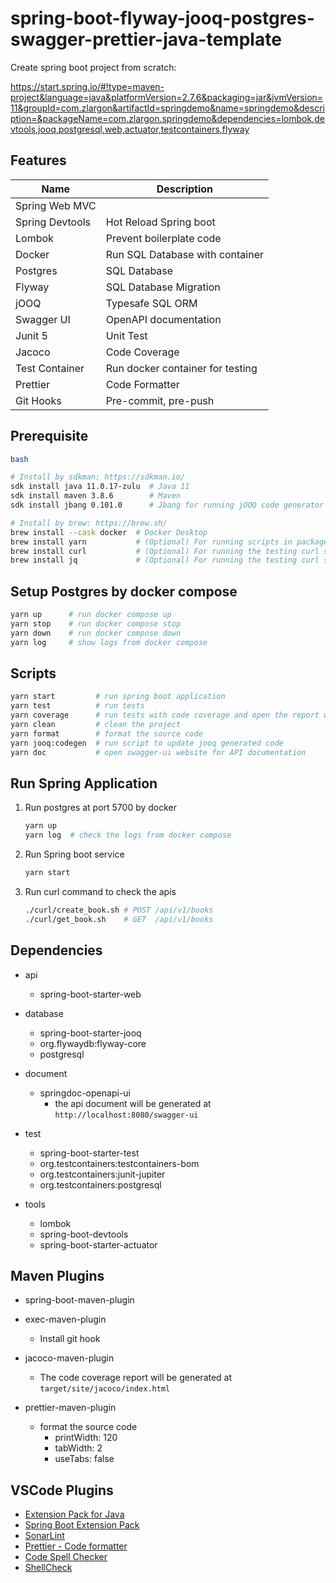 # spring-boot-flyway-jooq-postgres-swagger-prettier-java-template

Create spring boot project from scratch:

https://start.spring.io/#!type=maven-project&language=java&platformVersion=2.7.6&packaging=jar&jvmVersion=11&groupId=com.zlargon&artifactId=springdemo&name=springdemo&description=&packageName=com.zlargon.springdemo&dependencies=lombok,devtools,jooq,postgresql,web,actuator,testcontainers,flyway

## Features

| Name            | Description                      |
| --------------- | -------------------------------- |
| Spring Web MVC  |                                  |
| Spring Devtools | Hot Reload Spring boot           |
| Lombok          | Prevent boilerplate code         |
| Docker          | Run SQL Database with container  |
| Postgres        | SQL Database                     |
| Flyway          | SQL Database Migration           |
| jOOQ            | Typesafe SQL ORM                 |
| Swagger UI      | OpenAPI documentation            |
| Junit 5         | Unit Test                        |
| Jacoco          | Code Coverage                    |
| Test Container  | Run docker container for testing |
| Prettier        | Code Formatter                   |
| Git Hooks       | Pre-commit, pre-push             |

## Prerequisite

```bash
bash

# Install by sdkman: https://sdkman.io/
sdk install java 11.0.17-zulu  # Java 11
sdk install maven 3.8.6        # Maven
sdk install jbang 0.101.0      # Jbang for running jOOQ code generator script

# Install by brew: https://brew.sh/
brew install --cask docker  # Docker Desktop
brew install yarn           # (Optional) For running scripts in package.json (yarn 1.22.x)
brew install curl           # (Optional) For running the testing curl script
brew install jq             # (Optional) For running the testing curl script
```

## Setup Postgres by docker compose

```bash
yarn up      # run docker compose up
yarn stop    # run docker compose stop
yarn down    # run docker compose down
yarn log     # show logs from docker compose
```

## Scripts

```bash
yarn start         # run spring boot application
yarn test          # run tests
yarn coverage      # run tests with code coverage and open the report website
yarn clean         # clean the project
yarn format        # format the source code
yarn jooq:codegen  # run script to update jooq generated code
yarn doc           # open swagger-ui website for API documentation
```

## Run Spring Application

1. Run postgres at port 5700 by docker

   ```bash
   yarn up
   yarn log  # check the logs from docker compose
   ```

2. Run Spring boot service

   ```bash
   yarn start
   ```

3. Run curl command to check the apis

   ```bash
   ./curl/create_book.sh # POST /api/v1/books
   ./curl/get_book.sh    # GET  /api/v1/books
   ```

## Dependencies

- api

  - spring-boot-starter-web

- database

  - spring-boot-starter-jooq
  - org.flywaydb:flyway-core
  - postgresql

- document

  - springdoc-openapi-ui
    - the api document will be generated at `http://localhost:8080/swagger-ui`

- test

  - spring-boot-starter-test
  - org.testcontainers:testcontainers-bom
  - org.testcontainers:junit-jupiter
  - org.testcontainers:postgresql

- tools

  - lombok
  - spring-boot-devtools
  - spring-boot-starter-actuator

## Maven Plugins

- spring-boot-maven-plugin

- exec-maven-plugin

  - Install git hook

- jacoco-maven-plugin

  - The code coverage report will be generated at `target/site/jacoco/index.html`

- prettier-maven-plugin

  - format the source code
    - printWidth: 120
    - tabWidth: 2
    - useTabs: false

## VSCode Plugins

- [Extension Pack for Java](https://marketplace.visualstudio.com/items?itemName=vscjava.vscode-java-pack)
- [Spring Boot Extension Pack](https://marketplace.visualstudio.com/items?itemName=Pivotal.vscode-boot-dev-pack)
- [SonarLint](https://marketplace.visualstudio.com/items?itemName=SonarSource.sonarlint-vscode)
- [Prettier - Code formatter](https://marketplace.visualstudio.com/items?itemName=esbenp.prettier-vscode)
- [Code Spell Checker](https://marketplace.visualstudio.com/items?itemName=streetsidesoftware.code-spell-checker)
- [ShellCheck](https://marketplace.visualstudio.com/items?itemName=timonwong.shellcheck)
